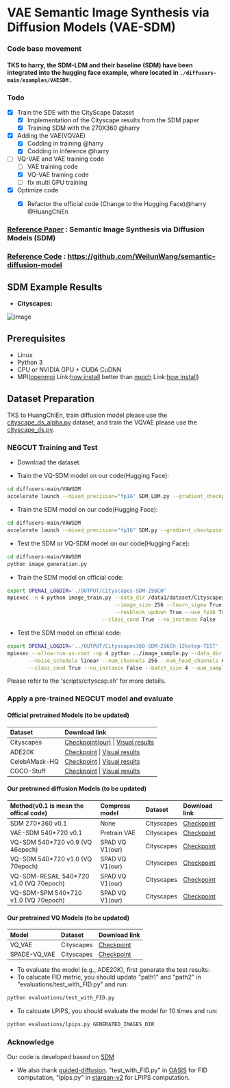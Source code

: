 # VAE Semantic Image Synthesis via Diffusion Models (VAE-SDM)

### Code base movement
#### TKS to harry, the SDM-LDM and their baseline (SDM) have been integrated into the hugging face example, where located in `./diffusers-main/examples/VAESDM` . 

### Todo

- [x] Train the SDE with the CityScape Dataset
  - [x] Implementation of the Cityscape results from the SDM paper
  - [x] Training SDM with the 270X360 @harry
- [x] Adding the VAE(VQVAE)   
  - [x] Codding in training @harry
  - [x] Codding in inference @harry
- [ ] VQ-VAE and VAE training code
  - [ ] VAE training code
  - [X] VQ-VAE training code
  - [ ] fix multi GPU training
- [x] Optimize code
  - [x] Refactor the official code (Change to the Hugging Face)@harry @HuangChiEn



[//]: # (&nbsp;)

[//]: # ()
[//]: # (<img src='assets\results.png' align="left">  )

[//]: # ()
[//]: # (&nbsp;)

[//]: # ()
[//]: # (<img src='assets/diffusion.png' align="left">)

[//]: # ()
[//]: # (&nbsp;)

[//]: # ()

### [Reference Paper](https://arxiv.org/abs/2207.00050) : Semantic Image Synthesis via Diffusion Models (SDM)

### [Reference Code](https://github.com/WeilunWang/semantic-diffusion-model) : https://github.com/WeilunWang/semantic-diffusion-model

## SDM Example Results
* **Cityscapes:**

![image](https://github.com/HuangChiEn/Data_generation/blob/main/example/cityscape.png)

## Prerequisites
- Linux
- Python 3
- CPU or NVIDIA GPU + CUDA CuDNN
- MPI([openmpi](https://www.open-mpi.org/) Link:[how install](https://blog.csdn.net/liu_feng_zi_/article/details/107429347) better than [mpich](https://www.mpich.org/downloads/) Link:[how install](https://cloud.tencent.com/developer/article/2111003))

## Dataset Preparation
TKS to HuangChiEn, train diffusion model please use the  [cityscape_ds_alpha.py](diffusers-main/VAESDM/cityscape_ds_alpha.py) dataset, and train the VQVAE please use the [cityscape_ds.py](diffusers-main/VQVAE/taming/data/cityscape_ds.py).

### NEGCUT Training and Test

- Download the dataset.

- Train the VQ-SDM model on our code(Hugging Face):
```bash
cd diffusers-main/VAWSDM
accelerate launch --mixed_precision="fp16" SDM_LDM.py --gradient_checkpointing --use_ema --output_dir ./SDM_LDM
```

- Train the SDM model on our code(Hugging Face):
```bash
cd diffusers-main/VAWSDM
accelerate launch --mixed_precision="fp16" SDM.py --gradient_checkpointing --use_ema --output_dir ./SDM
```

- Test the SDM or VQ-SDM model on our code(Hugging Face):
```bash
cd diffusers-main/VAWSDM
python image_generation.py
```


- Train the SDM model on official code:
```bash
export OPENAI_LOGDIR='./OUTPUT/Cityscapes-SDM-256CH'
mpiexec -n 4 python image_train.py --data_dir /data1/dataset/Cityscapes --dataset_mode cityscapes --lr 1e-4 --batch_size 4 --attention_resolutions 32,16,8 --diffusion_steps 1000 \
                                   --image_size 256 --learn_sigma True --noise_schedule linear --num_channels 256 --num_head_channels 64 --num_res_blocks 2  \
                                   --resblock_updown True --use_fp16 True --use_scale_shift_norm True --use_checkpoint True --num_classes 35 \
	                           --class_cond True --no_instance False
```

- Test the SDM model on official code:
```bash
export OPENAI_LOGDIR='../OUTPUT/Cityscapes360-SDM-256CH-12kstep-TEST'
mpiexec --allow-run-as-root -np 4 python ../image_sample.py --data_dir /data1/dataset/Cityscapes --dataset_mode cityscapes --attention_resolutions 32,16,8 --diffusion_steps 1000 --image_size 360 --learn_sigma True \
       --noise_schedule linear --num_channels 256 --num_head_channels 64 --num_res_blocks 2 --resblock_updown True --use_fp16 True --use_scale_shift_norm True --num_classes 34 \
       --class_cond True --no_instance False --batch_size 4 --num_samples 8 --model_path ../OUTPUT/Cityscapes360-SDM-256CH-500epoch/model012000.pt --results_path ../RESULTS/Cityscapes360-SDM-256CH-12kstep --s 1.5
```

Please refer to the 'scripts/cityscap.sh' for more details.

### Apply a pre-trained NEGCUT model and evaluate

#### Official pretrained Models (to be updated)
|Dataset       | Download link                                                                                                                                                                                            |
|:-------------|:---------------------------------------------------------------------------------------------------------------------------------------------------------------------------------------------------------|
|Cityscapes| [Checkpoint(our)](http://140.115.53.100:1118/sharing/tyD0tSSyT) \| [Visual results](https://drive.google.com/file/d/1TbLGCFJqRI4E8pFZJoHmj8MgDbwtjzhP/view?usp=sharing)                                  |
|ADE20K| [Checkpoint](https://drive.google.com/file/d/1O8Avsvfc8rP9LIt5tkJxowMTpi1nYiik/view?usp=sharing) \| [Visual results](https://drive.google.com/file/d/1NIXmrlBHqgyMHAoLBlmU8YELmL8Ij4kV/view?usp=sharing) |
|CelebAMask-HQ | [Checkpoint](https://drive.google.com/file/d/1iwpruJ5HMHdAA1tuNR8dHkcjGtxzSFV_/view?usp=sharing) \| [Visual results](https://drive.google.com/file/d/1NDfU905iJINu4raoj4JdMOiHP8rTXr_M/view?usp=sharing) |
|COCO-Stuff | [Checkpoint](https://drive.google.com/file/d/17XhegAk8V5W3YiFpHMBUn0LED-n7B44Y/view?usp=sharing) \| [Visual results](https://drive.google.com/file/d/1ZluvN9spJF8jlXlSQ98ekWTmHrzwYCqo/view?usp=sharing) |

#### Our pretrained diffusion Models (to be updated)
| Method(v0.1 is mean the offical code)   | Compress model  | Dataset    | Download link                                              |
|:----------------------------------------|:----------------|:-----------|:-----------------------------------------------------------|
| SDM 270*360 v0.1                        | None            | Cityscapes | [Checkpoint](http://140.115.53.100:1118/sharing/Gga81n9Hy) |
| VAE-SDM 540*720 v0.1                    | Pretrain VAE    | Cityscapes | [Checkpoint](http://140.115.53.100:1118/sharing/H6Ko18k7k) |
| VQ-SDM 540*720 v0.9 (VQ 46epoch)        | SPAD VQ V1(our) | Cityscapes | [Checkpoint](http://140.115.53.100:1118/sharing/PgXBZ4zmR) |
| VQ-SDM 540*720 v1.0 (VQ 70epoch)        | SPAD VQ V1(our) | Cityscapes | [Checkpoint](http://140.115.53.100:1118/sharing/pLaA1eTxo) |
| VQ-SDM-RESAIL 540*720 v1.0 (VQ 70epoch) | SPAD VQ V1(our) | Cityscapes | [Checkpoint](http://140.115.53.100:1118/sharing/PS47oQsjK) |
| VQ-SDM-SPM 540*720 v1.0 (VQ 70epoch)    | SPAD VQ V1(our) | Cityscapes | [Checkpoint](http://140.115.53.100:1118/sharing/RFj15T5N4) |
 
#### Our pretrained VQ Models (to be updated)
| Model        | Dataset     | Download link  |
|:-------------|:------------|:---------------|
| VQ_VAE       | Cityscapes  | [Checkpoint](http://140.115.53.100:1118/sharing/okNuC3ju5) |
| SPADE-VQ_VAE | Cityscapes  | [Checkpoint](http://140.115.53.100:1118/sharing/Xxe2UccPD) |


- To evaluate the model (e.g., ADE20K), first generate the test results:
- To calucate FID metric, you should update "path1" and "path2" in "evaluations/test_with_FID.py" and run:
```bash
python evaluations/test_with_FID.py
```

- To calcuate LPIPS, you should evaluate the model for 10 times and run:
```bash
python evaluations/lpips.py GENERATED_IMAGES_DIR
```

### Acknowledge
Our code is developed based on
[SDM](https://github.com/WeilunWang/semantic-diffusion-model)
-  We also thank [guided-diffusion](https://github.com/openai/guided-diffusion). "test_with_FID.py" in [OASIS](https://github.com/boschresearch/OASIS) for FID computation, "lpips.py" in [stargan-v2](https://github.com/clovaai/stargan-v2) for LPIPS computation.

